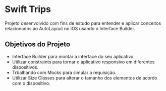 # Swift Trips

Projeto desenvolvido com fins de estudo para entender e aplicar conceitos relacionados ao AutoLayout no iOS usando o Interface Builder.

## Objetivos do Projeto

- Interface Builder para montar a interface do seu aplicativo.
- Utilizar constraints para tornar o aplicativo responsivo em diferentes dispositivos.
- Trbalhando com Mocks para simular a requisição.
- Utilizar Size Classes para alterar o tamanho dos elementos de acordo com o dispositivo.
